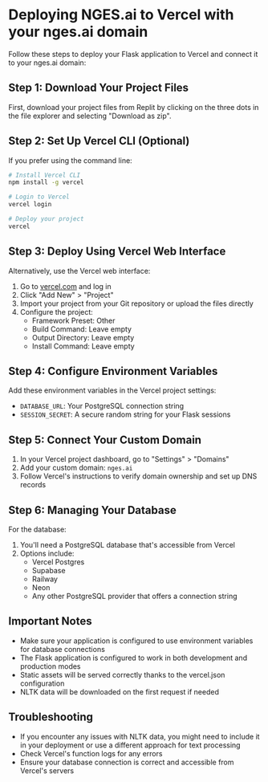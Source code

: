# Deploying NGES.ai to Vercel with your nges.ai domain

Follow these steps to deploy your Flask application to Vercel and connect it to your nges.ai domain:

## Step 1: Download Your Project Files

First, download your project files from Replit by clicking on the three dots in the file explorer and selecting "Download as zip".

## Step 2: Set Up Vercel CLI (Optional)

If you prefer using the command line:
```bash
# Install Vercel CLI
npm install -g vercel

# Login to Vercel
vercel login

# Deploy your project
vercel
```

## Step 3: Deploy Using Vercel Web Interface

Alternatively, use the Vercel web interface:

1. Go to [vercel.com](https://vercel.com) and log in
2. Click "Add New" > "Project"
3. Import your project from your Git repository or upload the files directly
4. Configure the project:
   - Framework Preset: Other
   - Build Command: Leave empty
   - Output Directory: Leave empty
   - Install Command: Leave empty

## Step 4: Configure Environment Variables

Add these environment variables in the Vercel project settings:
- `DATABASE_URL`: Your PostgreSQL connection string
- `SESSION_SECRET`: A secure random string for your Flask sessions

## Step 5: Connect Your Custom Domain

1. In your Vercel project dashboard, go to "Settings" > "Domains"
2. Add your custom domain: `nges.ai`
3. Follow Vercel's instructions to verify domain ownership and set up DNS records

## Step 6: Managing Your Database

For the database:
1. You'll need a PostgreSQL database that's accessible from Vercel
2. Options include:
   - Vercel Postgres
   - Supabase
   - Railway
   - Neon
   - Any other PostgreSQL provider that offers a connection string

## Important Notes

- Make sure your application is configured to use environment variables for database connections
- The Flask application is configured to work in both development and production modes
- Static assets will be served correctly thanks to the vercel.json configuration
- NLTK data will be downloaded on the first request if needed

## Troubleshooting

- If you encounter any issues with NLTK data, you might need to include it in your deployment or use a different approach for text processing
- Check Vercel's function logs for any errors
- Ensure your database connection is correct and accessible from Vercel's servers